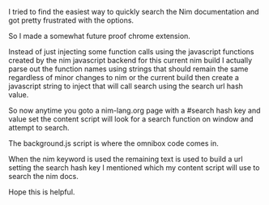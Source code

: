 I tried to find the easiest way to quickly search the Nim documentation and got pretty frustrated with the options.

So I made a somewhat future proof chrome extension.

Instead of just injecting some function calls using the javascript functions created by the nim javascript backend for this current nim build I actually parse out the function names using strings that should remain the same regardless of minor changes to nim or the current build then create a javascript string to inject that will call search using the search url hash value.

So now anytime you goto a nim-lang.org page with a #search hash key and value set the content script will look for a search function on window and attempt to search.

The background.js script is where the omnibox code comes in.

When the nim keyword is used the remaining text is used to build a url setting the search hash key I mentioned which my content script will use to search the nim docs.

Hope this is helpful.

